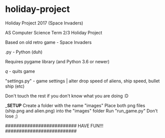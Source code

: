 # holiday-project
Holiday Project 2017 (Space Invaders)

AS Computer Science Term 2/3 Holiday Project

Based on old retro game - Space Invaders

.py - Python (duh)

Requires pygame library (and Python 3.6 or newer)

*q* - quits game

"settings.py" - game settings | alter drop speed of aliens, ship speed, bullet ship (etc)

Don't touch the rest if you don't know what you are doing :D 


_________SETUP________
Create a folder with the name "images"
Place both png files (ship.png and alien.png) into the "images" folder
Run "run_game.py"
Don't lose ;)

########################## HAVE FUN!!! ##########################
